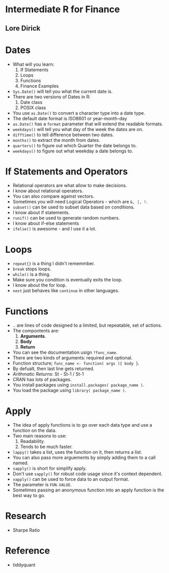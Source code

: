 # Intermediate R for Finance
## Lore Dirick

# Dates
- What will you learn:
	1. If Statements
	2. Loops
	3. Functions
	4. Finance Examples
- `Sys.Date()` will tell you what the current date is.
- There are two versions of Dates in R:
	1. Date class
	2. POSIX class
- You use `as.Date()` to convert a character type into a date type.
- The default date format is ISO8601 or year-month-day
- `as.Date()` has a `format` parameter that will extend the readable formats.
- `weekdays()` will tell you what day of the week the dates are on.
- `difftime()` to tell difference between two dates.
- `months()` to extract the month from dates.
- `quarters()` to figure out which Quarter the date belongs to.
- `weekdays()` to figure out what weekday a date belongs to.

# If Statements and Operators
- Relational operators are what allow to make decisions.
- I know about relational operators.
- You can also compare against vectors.
- Sometimes you will need Logical Operators - which are `&, |, !`.
- `subset()` can be used to subset data based on conditions.
- I know about if statements.
- `runif()` can be used to generate random numbers.
- I know about if-else statements
- `ifelse()` is awesome - and I use it a lot.

# Loops
- `repeat{}` is a thing I didn't rememmber.
- `break` stops loops.
- `while()` is a thing.
- Make sure you condition is eventually exits the loop.
- I know about the for loop.
- `next` just behaves like `continue` in other languages.

# Functions
- .. are lines of code designed to a limited, but repeatable, set of actions.
- The compontents are:
	1. **Arguments**.
	2. **Body**
	3. **Return**
- You can see the documentation usign `?func_name`.
- There are two kinds of arguments: required and optional.
- Function structure; `func_name <- function( args ){ body }`.
- By defualt, then last line gets returned.
- *Arithmatic Returns*: St - St-1 / St-1
- CRAN has lots of packages.
- You install packages using `install.packages( package_name )`.
- You load the package using `library( package_name )`.

# Apply
- The idea of apply functions is to go over each data type and use a function on the data.
- Two main reasons to use:
	1. Readability.
	2. Tends to be much faster.
- `lappy()` takes a list, uses the function on it, then returns a list.
- You can also pass more arguements by simply adding them to a call named.
- `sapply()` is short for simplify apply.
- Don't use `sapply()` for robust code usage since it's context dependent.
- `vapply()` can be used to force data to an output format.
- The parameter is `FUN.VALUE`.
- Sometimes passing an anonymous function into an apply function is the best way to go.

# Research
- Sharpe Ratio

# Reference
- tiddyquant